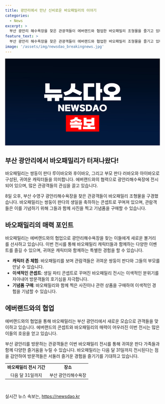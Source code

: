 ```yaml
---
title: 광안리에서 만난 신비로운 바오패밀리의 이야기
categories:
  - News
excerpt: >
  부산 광안리 해수욕장을 찾은 관광객들이 에버랜드와 협업한 바오패밀리 조형물을 즐기고 있다. 쌍둥이 판다의 생일을 축하하는 콘셉트로 31일까지 전시되며, 바오패밀리는 아빠 러바오, 엄마 아이바오, 푸바오, 루이바오, 후이바오 등으로 구성된다. 
feature_text: >
  부산 광안리 해수욕장을 찾은 관광객들이 에버랜드와 협업한 바오패밀리 조형물을 즐기고 있다. 쌍둥이 판다의 생일을 축하하는 콘셉트로 31일까지 전시되며, 바오패밀리는 아빠 러바오, 엄마 아이바오, 푸바오, 루이바오, 후이바오 등으로 구성된다. 
image: '/assets/img/newsdao_breakingnews.jpg'
---
```


<p><img src="/assets/img/newsdao_breakingnews.jpg" alt="koreaapp 속보" /></p>

<h2 data-ke-size="size26">부산 광안리에서 바오패밀리가 터져나왔다! </h2>

<p>바오패밀리는 쌍둥이 판다 루이바오와 후이바오, 그리고 부모 판다 러바오와 아이바오로 구성된, 귀여운 캐릭터들을 의미합니다. 에버랜드와의 협력으로 광안리해수욕장에 전시되어 있으며, 많은 관광객들의 관심을 끌고 있습니다.</p>

<p data-ke-size="size16">8일 오후, 부산 수영구 광안리해수욕장을 찾은 관광객들이 바오패밀리 조형물을 구경했습니다. 바오패밀리는 쌍둥이 판다의 생일을 축하하는 콘셉트로 꾸며져 있으며, 관람객들은 이를 기념하기 위해 그들과 함께 사진을 찍고 기념품을 구매할 수 있습니다.</p>

<h2 data-ke-size="size24">바오패밀리의 매력 포인트</h2>

<p>바오패밀리는 에버랜드와의 협업으로 광안리해수욕장을 찾는 이들에게 새로운 볼거리를 선사하고 있습니다. 이번 전시를 통해 바오패밀리 캐릭터들과 함께하는 다양한 이벤트를 즐길 수 있으며, 귀여운 캐릭터와 함께하는 특별한 경험을 할 수 있습니다.</p>

<ul>
  <li><b>캐릭터 존 체험</b>: 바오패밀리를 보며 관람객들은 귀여운 쌍둥이 판다와 그들의 부모를 만날 수 있습니다.</li>
  <li><b>이색적인 콘셉트</b>: 생일 파티 콘셉트로 꾸며진 바오패밀리 전시는 이색적인 분위기를 자아내어 방문객들의 호기심을 자극합니다.</li>
  <li><b>기념품 구매</b>: 바오패밀리와 함께 찍은 사진이나 관련 상품을 구매하여 이색적인 경험을 기념할 수 있습니다.</li>
</ul>

<h2 data-ke-size="size24">에버랜드와의 협업</h2>

<p>에버랜드와의 협업을 통해 바오패밀리는 부산 광안리에서 새로운 모습으로 관객들을 맞이하고 있습니다. 에버랜드의 콘셉트와 바오패밀리의 매력이 어우러진 이번 전시는 많은 이들의 호응을 얻고 있습니다.</p>

<p data-ke-size="size16">부산 광안리를 방문하는 관광객들은 이번 바오패밀리 전시를 통해 귀여운 판다 가족들과 함께 다양한 즐거움을 누릴 수 있습니다. 바오패밀리는 다음 달 31일까지 전시된다는 점을 감안하여 방문객들은 서둘러 즐거운 경험을 즐기기를 기대하고 있습니다. </p>

<table>
  <tr>
    <td style="text-align: center; height: 17px;"><b>바오패밀리 전시 기간</b></td>
    <td style="text-align: center; height: 17px;"><b>장소</b></td>
  </tr>
  <tr>
    <td style="text-align: center; height: 17px;">다음 달 31일까지</td>
    <td style="text-align: center; height: 17px;">부산 광안리해수욕장</td>
  </tr>
</table>

<p data-ke-size="size16">&nbsp;</p>
실시간 뉴스 속보는, <a href="https://newsdao.kr" rel="dofollow">https://newsdao.kr</a>


